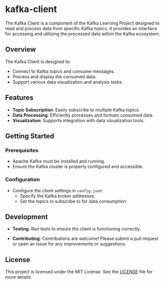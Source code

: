 # kafka-client

The Kafka Client is a component of the Kafka Learning Project designed to read and process data from specific Kafka topics. It provides an interface for accessing and utilizing the processed data within the Kafka ecosystem.

## Overview

The Kafka Client is designed to:

- Connect to Kafka topics and consume messages.
- Process and display the consumed data.
- Support various data visualization and analysis tasks.

## Features

- **Topic Subscription**: Easily subscribe to multiple Kafka topics.
- **Data Processing**: Efficiently processes and formats consumed data.
- **Visualization**: Supports integration with data visualization tools.

## Getting Started

### Prerequisites

- Apache Kafka must be installed and running.
- Ensure the Kafka cluster is properly configured and accessible.

### Configuration

- Configure the client settings in `config.json`:
  - Specify the Kafka broker addresses.
  - Set the topics to subscribe to for data consumption.

## Development

- **Testing**: Run tests to ensure the client is functioning correctly.

- **Contributing**: Contributions are welcome! Please submit a pull request or open an issue for any improvements or suggestions.

## License

This project is licensed under the MIT License. See the [LICENSE](LICENSE) file for more details.